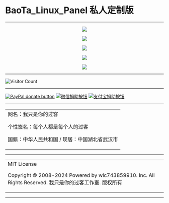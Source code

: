 # BaoTa_Linux_Panel 私人定制版

---

<p align="center">
  <img src="https://cdn.jsdelivr.net/gh/wlc743859910/BaoTaPanel/img/gh-readme-header.webp">
</p>

<p align="center">
  <img src="https://cdn.jsdelivr.net/gh/wlc743859910/BaoTaPanel/img/template.webp">
</p>

<p align="center">
  <img src="https://cdn.jsdelivr.net/gh/wlc743859910/BaoTaPanel/img/1424469275.webp">
</p>

<p align="center">
  <img src="https://cdn.jsdelivr.net/gh/wlc743859910/BaoTaPanel/img/fbCScVCQ.webp">
</p>

<p align="center">
  <img src="https://cdn.jsdelivr.net/gh/wlc743859910/BaoTaPanel/img/programmer.webp">
</p>

---

![Visitor Count](https://profile-counter.glitch.me/{BaoTaPanel}/count.svg)

---

[![PayPal donate button](https://img.shields.io/badge/PayPal-donate-green.svg)](https://paypal.me/)  [![微信捐助按钮](https://img.shields.io/badge/%E5%BE%AE%E4%BF%A1-%E5%90%91TA%E6%8D%90%E5%8A%A9-green.svg)](图片链接) [![支付宝捐助按钮](https://img.shields.io/badge/%E6%94%AF%E4%BB%98%E5%AE%9D-%E5%90%91TA%E6%8D%90%E5%8A%A9-green.svg)](图片链接)

---

<table>
    <tr>
        <td >
网名：我只是你的过客

个性签名：每个人都是每个人的过客

国籍：中华人民共和国 / 现居：中国湖北省武汉市
        </center>
        </td>
    </tr>
</table>

---

<table>
    <tr>
        <td >
MIT License

Copyright © 2008-2024 Powered by wlc743859910. Inc. All Rights Reserved. 我只是你的过客工作室. 版权所有
        </center>
        </td>
    </tr>
</table>

---
